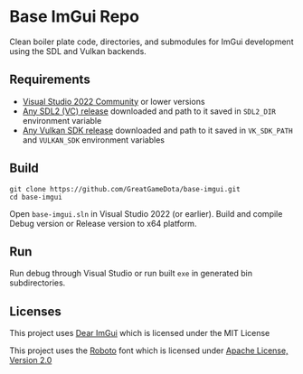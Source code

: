 # Base ImGui Repo

Clean boiler plate code, directories, and submodules for ImGui development using the SDL and Vulkan backends.

## Requirements

- [Visual Studio 2022 Community](https://visualstudio.microsoft.com/) or lower versions
- [Any SDL2 (VC) release](https://github.com/libsdl-org/SDL/releases) downloaded and path to it saved in `SDL2_DIR` environment variable
- [Any Vulkan SDK release](https://vulkan.lunarg.com/sdk/home#windows) downloaded and path to it saved in `VK_SDK_PATH` and `VULKAN_SDK` environment variables

## Build

```cli
git clone https://github.com/GreatGameDota/base-imgui.git
cd base-imgui
```

Open `base-imgui.sln` in Visual Studio 2022 (or earlier). Build and compile Debug version or Release version to x64 platform.

## Run

Run debug through Visual Studio or run built `exe` in generated bin subdirectories.

## Licenses

This project uses [Dear ImGui](https://github.com/ocornut/imgui) which is licensed under the MIT License

This project uses the [Roboto](https://fonts.google.com/specimen/Roboto) font which is licensed under [Apache License, Version 2.0](https://www.apache.org/licenses/LICENSE-2.0)
